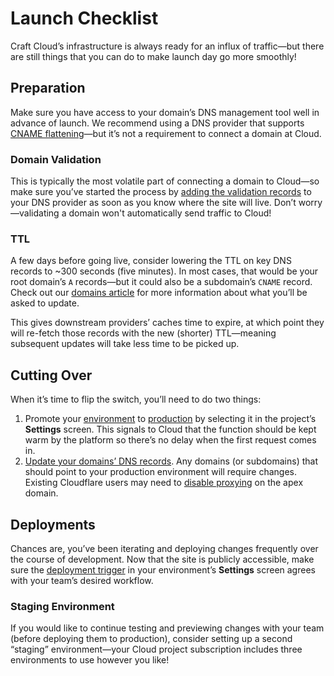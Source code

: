 # Launch Checklist

Craft Cloud’s infrastructure is always ready for an influx of traffic—but there are still things that you can do to make launch day go more smoothly!

## Preparation

Make sure you have access to your domain’s DNS management tool well in advance of launch. We recommend using a DNS provider that supports [CNAME flattening](/knowledge-base/cloud-domains#cname-flattening)—but it’s not a requirement to connect a domain at Cloud.

### Domain Validation

This is typically the most volatile part of connecting a domain to Cloud—so make sure you’ve started the process by [adding the validation records](/knowledge-base/cloud-domains#adding-a-domain) to your DNS provider as soon as you know where the site will live. Don’t worry—validating a domain won't automatically send traffic to Cloud!

### TTL

A few days before going live, consider lowering the TTL on key DNS records to ~300 seconds (five minutes). In most cases, that would be your root domain’s `A` records—but it could also be a subdomain’s `CNAME` record. Check out our [domains article](/knowledge-base/cloud-domains) for more information about what you’ll be asked to update.

This gives downstream providers’ caches time to expire, at which point they will re-fetch those records with the new (shorter) TTL—meaning subsequent updates will take less time to be picked up.

## Cutting Over

When it’s time to flip the switch, you’ll need to do two things:

1. Promote your [environment](/knowledge-base/cloud-environments) to [production](/knowledge-base/cloud-environments#production-environment) by selecting it in the project’s **Settings** screen. This signals to Cloud that the function should be kept warm by the platform so there’s no delay when the first request comes in.
2. [Update your domains’ DNS records](/knowledge-base/cloud-domains). Any domains (or subdomains) that should point to your production environment will require changes. Existing Cloudflare users may need to [disable proxying](/knowledge-base/cloud-for-cloudflare-users) on the apex domain.

## Deployments

Chances are, you’ve been iterating and deploying changes frequently over the course of development. Now that the site is publicly accessible, make sure the [deployment trigger](/knowledge-base/cloud-deployment#deployment-triggers) in your environment’s **Settings** screen agrees with your team’s desired workflow.

### Staging Environment

If you would like to continue testing and previewing changes with your team (before deploying them to production), consider setting up a second “staging” environment—your Cloud project subscription includes three environments to use however you like!
